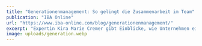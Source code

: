 ```yaml
---
title: "Generationenmanagement: So gelingt die Zusammenarbeit im Team"
publication: "IBA Online"
url: "https://www.iba-online.com/blog/generationenmanagement/"
excerpt: "Expertin Kira Marie Cremer gibt Einblicke, wie Unternehmen eine erfolgreiche Zusammenarbeit über Generationengrenzen hinweg fördern können."
image: uploads/generation.webp
---
```

